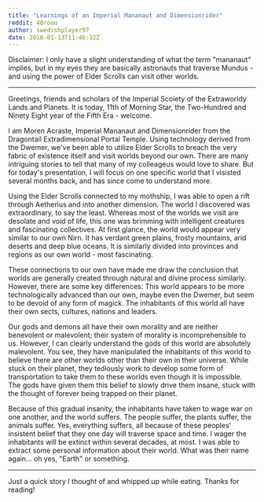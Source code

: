 ```yaml
---
title: "Learnings of an Imperial Mananaut and Dimensionrider"
reddit: 40rouu
author: swedishplayer97
date: 2016-01-13T11:46:32Z
---
```


Disclaimer: I only have a slight understanding of what the term "mananaut" implies, but in my eyes they are basically astronauts that traverse Mundus - and using the power of Elder Scrolls can visit other worlds.

---
Greetings, friends and scholars of the Imperial Scoiety of the Extraworldy Lands and Planets. It is today, 11th of Morning Star, the Two-Hundred and Ninety Eight year of the Fifth Era - welcome.

I am Moren Acraste, Imperial Mananaut and Dimensionrider from the Dragontail Extradimensional Portal Temple. Using technology derived from the Dwemer, we've been able to utilize Elder Scrolls to breach the very fabric of existence itself and visit worlds beyond our own. There are many intriguing stories to tell that many of my colleageus would love to share. But for today's presentation, I will focus on one specific world that I visisted several months back, and has since come to understand more.

Using the Elder Scrolls connected to my mothship, I was able to open a rift through Aetherius and into another dimension. The world I discovered was extraordinary, to say the least. Whereas most of the worlds we visit are desolate and void of life, this one was brimming with intelligent creatures and fascinating collectives. At first glance, the world would appear very similar to our own Nirn. It has verdant green plains, frosty mountains, arid deserts and deep blue oceans. It is similarly divided into provinces and regions as our own world - most fascinating.

These connections to our own have made me draw the conclusion that worlds are generally created through natural and divine process similarly. However, there are some key differences: This world appears to be more technologically advanced than our own, maybe even the Dwemer, but seem to be devoid of any form of magick. The inhabitants of this world all have their own sects, cultures, nations and leaders.

Our gods and demons all have their own morality and are neither benevolent or malevolent; their system of morality is incomprehensible to us. However, I can clearly understand the gods of this world are absolutely malevolent. You see, they have manipulated the inhabitants of this world to believe there are other worlds other than their own in their universe. While stuck on their planet, they tediously work to develop some form of transportation to take them to these worlds even though it is impossible. The gods have given them this belief to slowly drive them insane, stuck with the thought of forever being trapped on their planet.

Because of this gradual insanity, the inhabitants have taken to wage war on one another, and the world suffers. The people suffer, the plants suffer, the animals suffer. Yes, everything suffers, all because of these peoples' insistent belief that they one day will traverse space and time. I wager the inhabitants will be extinct within several decades, at most. I was able to extract some personal information about their world. What was their name again... oh yes, "Earth" or something.

---
Just a quick story I thought of and whipped up while eating. Thanks for reading!
